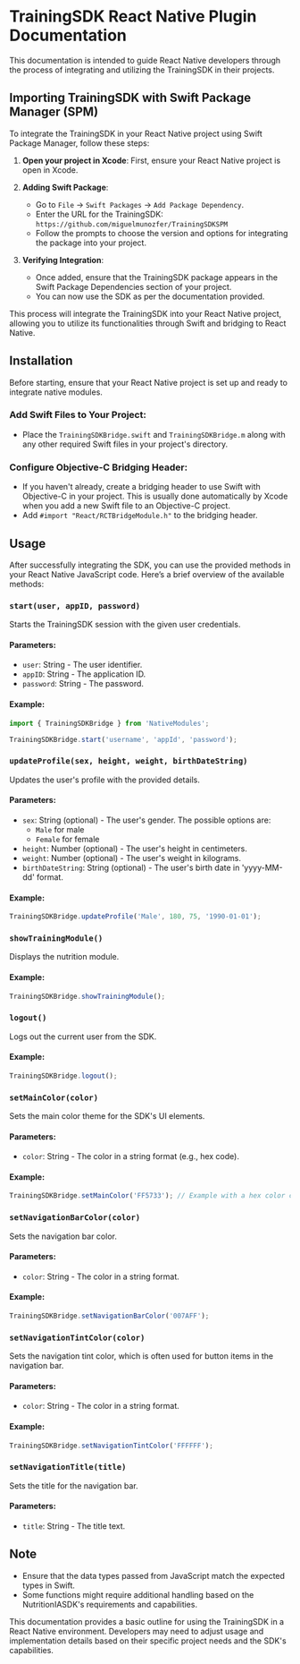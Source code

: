 # TrainingSDK React Native Plugin Documentation

This documentation is intended to guide React Native developers through the process of integrating and utilizing the TrainingSDK in their projects.

## Importing TrainingSDK with Swift Package Manager (SPM)

To integrate the TrainingSDK in your React Native project using Swift Package Manager, follow these steps:

1. **Open your project in Xcode**: First, ensure your React Native project is open in Xcode.

2. **Adding Swift Package**:
   - Go to `File` -> `Swift Packages` -> `Add Package Dependency`.
   - Enter the URL for the TrainingSDK: `https://github.com/miguelmunozfer/TrainingSDKSPM`
   - Follow the prompts to choose the version and options for integrating the package into your project.

3. **Verifying Integration**:
   - Once added, ensure that the TrainingSDK package appears in the Swift Package Dependencies section of your project.
   - You can now use the SDK as per the documentation provided.

This process will integrate the TrainingSDK into your React Native project, allowing you to utilize its functionalities through Swift and bridging to React Native.


## Installation

Before starting, ensure that your React Native project is set up and ready to integrate native modules.

### Add Swift Files to Your Project:
- Place the `TrainingSDKBridge.swift` and `TrainingSDKBridge.m` along with any other required Swift files in your project's directory.

### Configure Objective-C Bridging Header:
- If you haven't already, create a bridging header to use Swift with Objective-C in your project. This is usually done automatically by Xcode when you add a new Swift file to an Objective-C project.
- Add `#import "React/RCTBridgeModule.h"` to the bridging header.

## Usage

After successfully integrating the SDK, you can use the provided methods in your React Native JavaScript code. Here’s a brief overview of the available methods:

### `start(user, appID, password)`
Starts the TrainingSDK session with the given user credentials.

#### Parameters:
- `user`: String - The user identifier.
- `appID`: String - The application ID.
- `password`: String - The password.

#### Example:
```javascript
import { TrainingSDKBridge } from 'NativeModules';

TrainingSDKBridge.start('username', 'appId', 'password');
```

### `updateProfile(sex, height, weight, birthDateString)`
Updates the user's profile with the provided details.

#### Parameters:
- `sex`: String (optional) - The user's gender. The possible options are:
  - `Male` for male
  - `Female` for female
- `height`: Number (optional) - The user's height in centimeters.
- `weight`: Number (optional) - The user's weight in kilograms.
- `birthDateString`: String (optional) - The user's birth date in 'yyyy-MM-dd' format.

#### Example:
```javascript
TrainingSDKBridge.updateProfile('Male', 180, 75, '1990-01-01');
```

### `showTrainingModule()`
Displays the nutrition module.

#### Example:
```javascript
TrainingSDKBridge.showTrainingModule();
```

### `logout()`
Logs out the current user from the SDK.

#### Example:
```javascript
TrainingSDKBridge.logout();
```

### `setMainColor(color)`
Sets the main color theme for the SDK's UI elements.

#### Parameters:
- `color`: String - The color in a string format (e.g., hex code).

#### Example:
```javascript
TrainingSDKBridge.setMainColor('FF5733'); // Example with a hex color code
```

### `setNavigationBarColor(color)`
Sets the navigation bar color.

#### Parameters:
- `color`: String - The color in a string format.

#### Example:
```javascript
TrainingSDKBridge.setNavigationBarColor('007AFF');
```

### `setNavigationTintColor(color)`
Sets the navigation tint color, which is often used for button items in the navigation bar.

#### Parameters:
- `color`: String - The color in a string format.

#### Example:
```javascript
TrainingSDKBridge.setNavigationTintColor('FFFFFF');
```

### `setNavigationTitle(title)`
Sets the title for the navigation bar.

#### Parameters:
- `title`: String - The title text.


## Note
- Ensure that the data types passed from JavaScript match the expected types in Swift.
- Some functions might require additional handling based on the NutritionIASDK's requirements and capabilities.

This documentation provides a basic outline for using the TrainingSDK in a React Native environment. Developers may need to adjust usage and implementation details based on their specific project needs and the SDK's capabilities.
